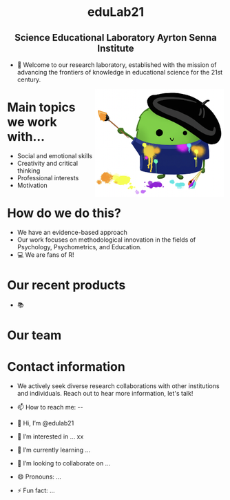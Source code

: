 <h1 align="center"> eduLab21 </h1>

<h2 align="center"> Science Educational Laboratory Ayrton Senna Institute </h2>


- 👋 Welcome to our research laboratory, established with the mission of advancing the frontiers of knowledge in educational science for the 21st century.

<img align="right" src="https://github.com/allisonhorst/allisonhorst/blob/main/horst_rtist.png" width="300">

# Main topics we work with...
- Social and emotional skills
- Creativity and critical thinking
- Professional interests
- Motivation

# How do we do this?
- We have an evidence-based approach
- Our work focuses on methodological innovation in the fields of Psychology, Psychometrics, and Education.
- 💻 We are fans of R!


# Our recent products
- 📚 

# Our team


# Contact information
- We actively seek diverse research collaborations with other institutions and individuals. Reach out to hear more information, let's talk!
- 📫 How to reach me: --


- 👋 Hi, I’m @edulab21
- 👀 I’m interested in ... xx
- 🌱 I’m currently learning ...
- 💞️ I’m looking to collaborate on ...

- 😄 Pronouns: ...
- ⚡ Fun fact: ...

<!---
edulab21/edulab21 is a ✨ special ✨ repository because its `README.md` (this file) appears on your GitHub profile.
You can click the Preview link to take a look at your changes.
--->
